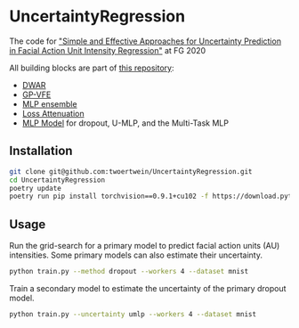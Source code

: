 # UncertaintyRegression
The code for ["Simple and Effective Approaches for Uncertainty Prediction in Facial Action Unit Intensity Regression"](https://par.nsf.gov/biblio/10169266-simple-effective-approaches-uncertainty-prediction-facial-action-unit-intensity-regression) at FG 2020

All building blocks are part of [this repository](https://bitbucket.org/twoertwein/python-tools/src/master/):

* [DWAR](https://bitbucket.org/twoertwein/python-tools/src/e98707bbb102f775b1c9632bf8a0c72af83c9af1/ml/neural.py#lines-620)
* [GP-VFE](https://bitbucket.org/twoertwein/python-tools/src/e98707bbb102f775b1c9632bf8a0c72af83c9af1/ml/neural.py#lines-736)
* [MLP ensemble](https://bitbucket.org/twoertwein/python-tools/src/e98707bbb102f775b1c9632bf8a0c72af83c9af1/ml/neural.py#lines-1066)
* [Loss Attenuation](https://bitbucket.org/twoertwein/python-tools/src/e98707bbb102f775b1c9632bf8a0c72af83c9af1/ml/neural.py#lines-183)
* [MLP Model](https://bitbucket.org/twoertwein/python-tools/src/e98707bbb102f775b1c9632bf8a0c72af83c9af1/ml/neural.py#lines-976) for dropout, U-MLP, and the Multi-Task MLP


## Installation
```sh
git clone git@github.com:twoertwein/UncertaintyRegression.git
cd UncertaintyRegression
poetry update
poetry run pip install torchvision==0.9.1+cu102 -f https://download.pytorch.org/whl/torch_stable.html
```

## Usage
Run the grid-search for a primary model to predict facial action units (AU) intensities. Some primary models can also estimate their uncertainty.
```sh
python train.py --method dropout --workers 4 --dataset mnist
```
Train a secondary model to estimate the uncertainty of the primary dropout model.
```sh
python train.py --uncertainty umlp --workers 4 --dataset mnist
```
